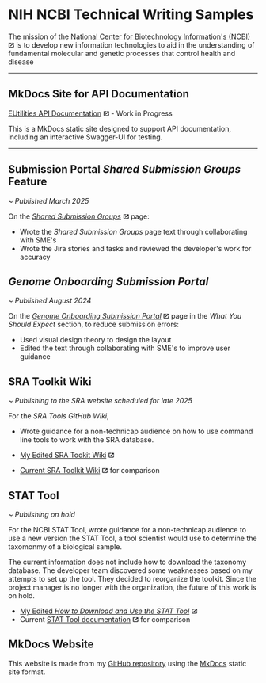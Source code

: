 # NIH NCBI Technical Writing Samples

 
 The mission of the [National Center for Biotechnology Information's (NCBI)](https://www.ncbi.nlm.nih.gov/) ![offsite](images/offsite.jpg)  is to develop new information technologies to aid in the understanding of fundamental molecular and genetic processes that control health and disease

 ---

## MkDocs Site for API Documentation 


[EUtilities API Documentation](https://eutilities.github.io/site/) ![Offsite](images/offsite.jpg) - Work in Progress

This is a MkDocs static site designed to support API documentation, including an interactive Swagger-UI for testing.

---
## Submission Portal _Shared Submission Groups_ Feature

_~ Published March 2025_ 

On the [_Shared Submission Groups_](https://submit.ncbi.nlm.nih.gov/help/submission-groups/) ![offsite](images/offsite.jpg) page:

- Wrote the _Shared Submission Groups_ page text through collaborating with SME's
- Wrote the Jira stories and tasks and reviewed the developer's work for accuracy 

## _Genome Onboarding Submission Portal_

_~ Published August 2024_

 On the [_Genome Onboarding Submission Portal_](https://submit.ncbi.nlm.nih.gov/about/genome/) ![offsite](images/offsite.jpg) page in the _What You Should Expect_ section, to reduce submission errors: 

 - Used visual design theory to design the layout
 - Edited the text through collaborating with SME's to improve user guidance
 

## **SRA Toolkit Wiki**

_~ Publishing to the SRA website scheduled for late 2025_

For the _SRA Tools GitHub Wiki_,  
- Wrote guidance for a non-technicap audience on how to use command line tools to work with the SRA database.  

 - [My Edited SRA Tookit Wiki](https://github.com/jenpetsmit/tk_wiki/wiki) ![offsite](images/offsite.jpg)
 - [Current SRA Toolkit Wiki](https://github.com/ncbi/sra-tools/wiki) ![offsite](images/offsite.jpg) for comparison

## **STAT Tool**

_~ Publishing on hold_

 For the NCBI STAT Tool, wrote guidance for a non-technicap audience to use a new version the STAT Tool, a tool scientist would use to determine the taxomonmy of a biological sample. 
 
 The current information does not include how to download the taxonomy database. The developer team discovered some weaknesses based on my attempts to set up the tool. They decided to reorganize the toolkit. Since the project manager is no longer with the organization, the future of this work is on hold.
 
  * [My Edited _How to Download and Use the STAT Tool_](https://github.com/jenpetsmit/STAT_Tool/blob/main/STAT_Tool.md) ![offsite](images/offsite.jpg)
  * Current [STAT Tool documentation](https://github.com/ncbi/ngs-tools/tree/tax/tools/tax) ![offsite](images/offsite.jpg) for comparison
 
## MkDocs Website

 

This website is made from my [GitHub repository](https://github.com/jenpetsmit) using the [MkDocs](https://www.mkdocs.org/) static site format.
